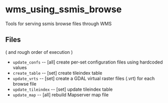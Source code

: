 wms_using_ssmis_browse
======================

Tools for serving ssmis browse files through WMS


## Files

( and rough order of execution )

* `update_confs`     -- [all] create per-set configuration files using hardcoded values
* `create_table`     -- [set] create tileindex table
* `update_vrts`      -- [set] create a GDAL virtual raster files (.vrt) for each browse file
* `update_tileindex` -- [set] update tileindex table
* `update_map`       -- [all] rebuild Mapserver map file

